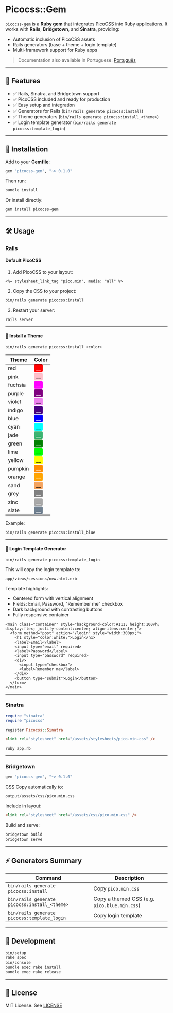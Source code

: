 # Picocss::Gem

`picocss-gem` is a **Ruby gem** that integrates [PicoCSS](https://picocss.com) into Ruby applications.
It works with **Rails**, **Bridgetown**, and **Sinatra**, providing:

* Automatic inclusion of PicoCSS assets
* Rails generators (base + theme + login template)
* Multi-framework support for Ruby apps

> Documentation also available in Portuguese: [Português](./README.pt-BR.md)

---

## 🌟 Features

* ✅ Rails, Sinatra, and Bridgetown support
* ✅ PicoCSS included and ready for production
* ✅ Easy setup and integration
* ✅ Generators for Rails (`bin/rails generate picocss:install`)
* ✅ Theme generators (`bin/rails generate picocss:install_<theme>`)
* ✅ Login template generator (`bin/rails generate picocss:template_login`)

---

## 💾 Installation

Add to your **Gemfile**:

```ruby
gem "picocss-gem", "~> 0.1.0"
```

Then run:

```bash
bundle install
```

Or install directly:

```bash
gem install picocss-gem
```

---

## 🛠️ Usage

### Rails

#### Default PicoCSS

1. Add PicoCSS to your layout:

```erb
<%= stylesheet_link_tag "pico.min", media: "all" %>
```

2. Copy the CSS to your project:

```bash
bin/rails generate picocss:install
```

3. Restart your server:

```bash
rails server
```

---

#### 🎨 Install a Theme

```bash
bin/rails generate picocss:install_<color>
```

| Theme   | Color                                                                                                       |
| ------- | ----------------------------------------------------------------------------------------------------------- |
| red     | <span style="background-color:red; color:white; padding:2px 6px; border-radius:4px;">__</span>             |
| pink    | <span style="background-color:pink; color:black; padding:2px 6px; border-radius:4px;">__</span>           |
| fuchsia | <span style="background-color:fuchsia; color:white; padding:2px 6px; border-radius:4px;">__</span>     |
| purple  | <span style="background-color:purple; color:white; padding:2px 6px; border-radius:4px;">__</span>       |
| violet  | <span style="background-color:violet; color:black; padding:2px 6px; border-radius:4px;">__</span>       |
| indigo  | <span style="background-color:indigo; color:white; padding:2px 6px; border-radius:4px;">__</span>       |
| blue    | <span style="background-color:blue; color:white; padding:2px 6px; border-radius:4px;">__</span>           |
| cyan    | <span style="background-color:cyan; color:black; padding:2px 6px; border-radius:4px;">__</span>           |
| jade    | <span style="background-color:mediumseagreen; color:white; padding:2px 6px; border-radius:4px;">__</span> |
| green   | <span style="background-color:green; color:white; padding:2px 6px; border-radius:4px;">__</span>         |
| lime    | <span style="background-color:lime; color:black; padding:2px 6px; border-radius:4px;">__</span>           |
| yellow  | <span style="background-color:yellow; color:black; padding:2px 6px; border-radius:4px;">__</span>       |
| pumpkin | <span style="background-color:darkorange; color:white; padding:2px 6px; border-radius:4px;">__</span>  |
| orange  | <span style="background-color:orange; color:white; padding:2px 6px; border-radius:4px;">__</span>       |
| sand    | <span style="background-color:sandybrown; color:black; padding:2px 6px; border-radius:4px;">__</span>     |
| grey    | <span style="background-color:grey; color:white; padding:2px 6px; border-radius:4px;">__</span>           |
| zinc    | <span style="background-color:darkgray; color:white; padding:2px 6px; border-radius:4px;">__</span>       |
| slate   | <span style="background-color:slategray; color:white; padding:2px 6px; border-radius:4px;">__</span>     |

Example:

```bash
bin/rails generate picocss:install_blue
```

---

#### 👤 Login Template Generator

```bash
bin/rails generate picocss:template_login
```

This will copy the login template to:

```
app/views/sessions/new.html.erb
```

Template highlights:

* Centered form with vertical alignment
* Fields: Email, Password, "Remember me" checkbox
* Dark background with contrasting buttons
* Fully responsive container

```erb
<main class="container" style="background-color:#111; height:100vh; display:flex; justify-content:center; align-items:center;">
  <form method="post" action="/login" style="width:300px;">
    <h1 style="color:white;">Login</h1>
    <label>Email</label>
    <input type="email" required>
    <label>Password</label>
    <input type="password" required>
    <div>
      <input type="checkbox">
      <label>Remember me</label>
    </div>
    <button type="submit">Login</button>
  </form>
</main>
```

---

### Sinatra

```ruby
require "sinatra"
require "picocss"

register Picocss::Sinatra
```

```html
<link rel="stylesheet" href="/assets/stylesheets/pico.min.css" />
```

```bash
ruby app.rb
```

---

### Bridgetown

```ruby
gem "picocss-gem", "~> 0.1.0"
```

CSS Copy automatically to:

```
output/assets/css/pico.min.css
```

Include in layout:

```html
<link rel="stylesheet" href="/assets/css/pico.min.css" />
```

Build and serve:

```bash
bridgetown build
bridgetown serve
```

---

## ⚡ Generators Summary

| Command                                      | Description                                    |
| -------------------------------------------- | ---------------------------------------------- |
| `bin/rails generate picocss:install`         | Copy `pico.min.css`                          |
| `bin/rails generate picocss:install_<theme>` | Copy a themed CSS (e.g. `pico.blue.min.css`) |
| `bin/rails generate picocss:template_login`  | Copy login template                          |

---

## 🧪 Development

```bash
bin/setup
rake spec
bin/console
bundle exec rake install
bundle exec rake release
```

---

## 📝 License

MIT License. See [LICENSE](./LICENSE.txt)